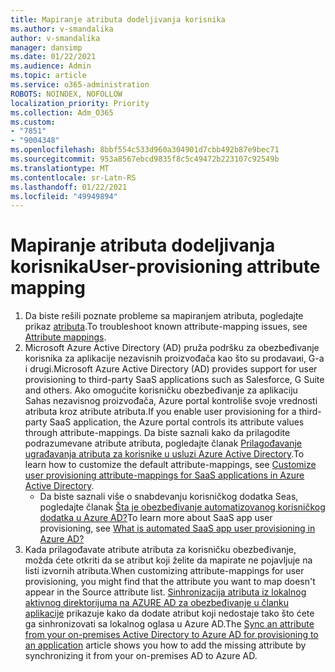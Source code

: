 ```yaml
---
title: Mapiranje atributa dodeljivanja korisnika
ms.author: v-smandalika
author: v-smandalika
manager: dansimp
ms.date: 01/22/2021
ms.audience: Admin
ms.topic: article
ms.service: o365-administration
ROBOTS: NOINDEX, NOFOLLOW
localization_priority: Priority
ms.collection: Adm_O365
ms.custom:
- "7851"
- "9004348"
ms.openlocfilehash: 8bbf554c533d960a304901d7cbb492b87e9bec71
ms.sourcegitcommit: 953a8567ebcd9835f8c5c49472b223107c92549b
ms.translationtype: MT
ms.contentlocale: sr-Latn-RS
ms.lasthandoff: 01/22/2021
ms.locfileid: "49949894"
---
```

# <a name="user-provisioning-attribute-mapping"></a><span data-ttu-id="24e6f-102">Mapiranje atributa dodeljivanja korisnika</span><span class="sxs-lookup"><span data-stu-id="24e6f-102">User-provisioning attribute mapping</span></span>

1. <span data-ttu-id="24e6f-103">Da biste rešili poznate probleme sa mapiranjem atributa, pogledajte prikaz [atributa](https://docs.microsoft.com/azure/active-directory/app-provisioning/known-issues#attribute-mappings).</span><span class="sxs-lookup"><span data-stu-id="24e6f-103">To troubleshoot known attribute-mapping issues, see [Attribute mappings](https://docs.microsoft.com/azure/active-directory/app-provisioning/known-issues#attribute-mappings).</span></span> 
2. <span data-ttu-id="24e6f-104">Microsoft Azure Active Directory (AD) pruža podršku za obezbeđivanje korisnika za aplikacije nezavisnih proizvođača kao što su prodavaиi, G-a i drugi.</span><span class="sxs-lookup"><span data-stu-id="24e6f-104">Microsoft Azure Active Directory (AD) provides support for user provisioning to third-party SaaS applications such as Salesforce, G Suite and others.</span></span> <span data-ttu-id="24e6f-105">Ako omogućite korisničku obezbeđivanje za aplikaciju Sahas nezavisnog proizvođača, Azure portal kontroliše svoje vrednosti atributa kroz atribute atributa.</span><span class="sxs-lookup"><span data-stu-id="24e6f-105">If you enable user provisioning for a third-party SaaS application, the Azure portal controls its attribute values through attribute-mappings.</span></span> <span data-ttu-id="24e6f-106">Da biste saznali kako da prilagodite podrazumevane atribute atributa, pogledajte članak [Prilagođavanje ugrađavanja atributa za korisnike u usluzi Azure Active Directory](https://docs.microsoft.com/azure/active-directory/app-provisioning/customize-application-attributes).</span><span class="sxs-lookup"><span data-stu-id="24e6f-106">To learn how to customize the default attribute-mappings, see [Customize user provisioning attribute-mappings for SaaS applications in Azure Active Directory](https://docs.microsoft.com/azure/active-directory/app-provisioning/customize-application-attributes).</span></span>
    - <span data-ttu-id="24e6f-107">Da biste saznali više o snabdevanju korisničkog dodatka Seas, pogledajte članak [Šta je obezbeđivanje automatizovanog korisničkog dodatka u Azure AD?](https://docs.microsoft.com/azure/active-directory/app-provisioning/user-provisioning)</span><span class="sxs-lookup"><span data-stu-id="24e6f-107">To learn more about SaaS app user provisioning, see [What is automated SaaS app user provisioning in Azure AD?](https://docs.microsoft.com/azure/active-directory/app-provisioning/user-provisioning)</span></span> 
3. <span data-ttu-id="24e6f-108">Kada prilagođavate atribute atributa za korisničku obezbeđivanje, možda ćete otkriti da se atribut koji želite da mapirate ne pojavljuje na listi izvornih atributa.</span><span class="sxs-lookup"><span data-stu-id="24e6f-108">When customizing attribute-mappings for user provisioning, you might find that the attribute you want to map doesn't appear in the Source attribute list.</span></span> <span data-ttu-id="24e6f-109">[Sinhronizacija atributa iz lokalnog aktivnog direktorijuma na AZURE AD za obezbeđivanje u članku aplikacije](https://docs.microsoft.com/azure/active-directory/app-provisioning/user-provisioning-sync-attributes-for-mapping) prikazuje kako da dodate atribut koji nedostaje tako što ćete ga sinhronizovati sa lokalnog oglasa u Azure AD.</span><span class="sxs-lookup"><span data-stu-id="24e6f-109">The [Sync an attribute from your on-premises Active Directory to Azure AD for provisioning to an application](https://docs.microsoft.com/azure/active-directory/app-provisioning/user-provisioning-sync-attributes-for-mapping) article shows you how to add the missing attribute by synchronizing it from your on-premises AD to Azure AD.</span></span>
